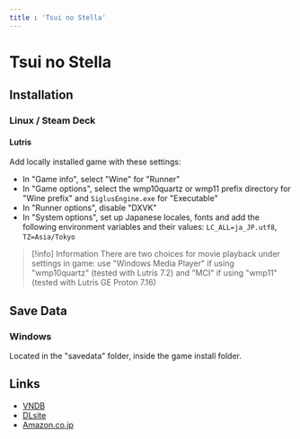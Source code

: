 ```yaml
---
title : 'Tsui no Stella'
---
```


# Tsui no Stella
## Installation

### Linux / Steam Deck

#### Lutris

Add locally installed game with these settings:

* In "Game info", select "Wine" for "Runner"
* In "Game options", select the wmp10quartz or wmp11 prefix directory for "Wine prefix" and `SiglusEngine.exe` for "Executable"
* In "Runner options", disable "DXVK"
* In "System options", set up Japanese locales, fonts and add the following environment variables and their values: `LC_ALL=ja_JP.utf8`, `TZ=Asia/Tokyo`

> [!info] Information
> There are two choices for movie playback under settings in game: use "Windows Media Player" if using "wmp10quartz" (tested with Lutris 7.2) and "MCI" if using "wmp11" (tested with Lutris GE Proton 7.16)

## Save Data

### Windows

Located in the "savedata" folder, inside the game install folder.

## Links

* [VNDB](https://vndb.org/v29443)
* [DLsite](https://www.dlsite.com/soft/work/=/product_id/VJ015604.html)
* [Amazon.co.jp](https://www.amazon.co.jp/-/dp/B0BHVT6S51)